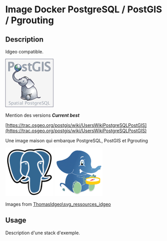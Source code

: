 # Image Docker PostgreSQL / PostGIS / Pgrouting

## Description

Idgeo compatible.

<img src="https://github.com/ThomasIdgeo/svg_ressources_idgeo/blob/main/icons_png/Postgis_Logo_square.png?raw=true" width="150">

Mention des versions ***Current best***

[https://trac.osgeo.org/postgis/wiki/UsersWikiPostgreSQLPostGIS](https://trac.osgeo.org/postgis/wiki/UsersWikiPostgreSQLPostGIS)

Une image maison qui embarque PostgreSQL, PostGIS et Pgrouting 

<img src="https://github.com/ThomasIdgeo/svg_ressources_idgeo/blob/main/icons_png/postgresql-original.png?raw=true" width="150">

<img src="https://github.com/ThomasIdgeo/svg_ressources_idgeo/blob/main/icons_png/pgrouting_logo.png?raw=true" width="150">

Images from  [ThomasIdgeo\svg_ressources_idgeo](https://github.com/ThomasIdgeo/svg_ressources_idgeo/) 

## Usage

Description d'une stack d'exemple.